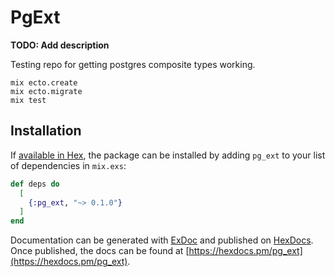 # PgExt

**TODO: Add description**

Testing repo for getting postgres composite types working.

```
mix ecto.create
mix ecto.migrate
mix test
```


## Installation

If [available in Hex](https://hex.pm/docs/publish), the package can be installed
by adding `pg_ext` to your list of dependencies in `mix.exs`:

```elixir
def deps do
  [
    {:pg_ext, "~> 0.1.0"}
  ]
end
```

Documentation can be generated with [ExDoc](https://github.com/elixir-lang/ex_doc)
and published on [HexDocs](https://hexdocs.pm). Once published, the docs can
be found at [https://hexdocs.pm/pg_ext](https://hexdocs.pm/pg_ext).

